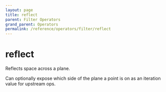 ```yaml
---
layout: page
title: reflect
parent: Filter Operators
grand_parent: Operators
permalink: /reference/operators/filter/reflect
---
```


# reflect



Reflects space across a plane.

Can optionally expose which side of the plane a point is on as an iteration value for upstream ops.
